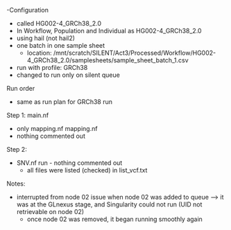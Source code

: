 -Configuration
- called HG002-4_GRCh38_2.0
- In Workflow, Population and Individual as HG002-4_GRCh38_2.0
- using hail (not hail2)
- one batch in one sample sheet 
	- location: /mnt/scratch/SILENT/Act3/Processed/Workflow/HG002-4_GRCh38_2.0/samplesheets/sample_sheet_batch_1.csv
- run with profile: GRCh38
- changed to run only on silent queue


Run order
- same as run plan for GRCh38 run

Step 1:
main.nf
- only mapping.nf 
mapping.nf
- nothing commented out


Step 2:
- SNV.nf run - nothing commented out
	- all files were listed (checked) in list_vcf.txt

Notes:
- interrupted from node 02 issue when node 02 was added to queue --> it was at the GLnexus stage, and Singularity could not run (UID not retrievable on node 02)
	- once node 02 was removed, it began running smoothly again